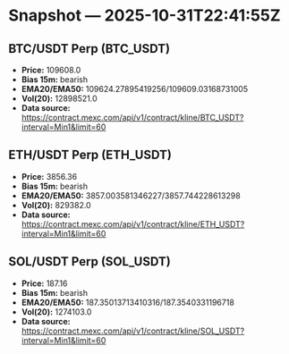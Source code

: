 # Snapshot — 2025-10-31T22:41:55Z

## BTC/USDT Perp (BTC_USDT)
- **Price:** 109608.0
- **Bias 15m:** bearish
- **EMA20/EMA50:** 109624.27895419256/109609.03168731005
- **Vol(20):** 12898521.0
- **Data source:** https://contract.mexc.com/api/v1/contract/kline/BTC_USDT?interval=Min1&limit=60

## ETH/USDT Perp (ETH_USDT)
- **Price:** 3856.36
- **Bias 15m:** bearish
- **EMA20/EMA50:** 3857.003581346227/3857.744228613298
- **Vol(20):** 829382.0
- **Data source:** https://contract.mexc.com/api/v1/contract/kline/ETH_USDT?interval=Min1&limit=60

## SOL/USDT Perp (SOL_USDT)
- **Price:** 187.16
- **Bias 15m:** bearish
- **EMA20/EMA50:** 187.35013713410316/187.3540331196718
- **Vol(20):** 1274103.0
- **Data source:** https://contract.mexc.com/api/v1/contract/kline/SOL_USDT?interval=Min1&limit=60
